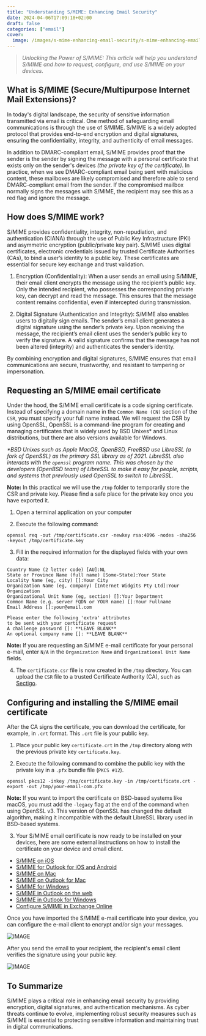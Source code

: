 ```yaml
---
title: "Understanding S/MIME: Enhancing Email Security"
date: 2024-04-06T17:09:18+02:00
draft: false
categories: ["email"]
cover: 
  image: /images/s-mime-enhancing-email-security/s-mime-enhancing-email-security-front.png
---
```


> _Unlocking the Power of S/MIME: This article will help you understand S/MIME and how to request, configure, and use S/MIME on your devices._

## What is S/MIME (Secure/Multipurpose Internet Mail Extensions)?
In today's digital landscape, the security of sensitive information transmitted via email is critical. One method of safeguarding email communications is through the use of S/MIME. S/MIME is a widely adopted protocol that provides end-to-end encryption and digital signatures, ensuring the confidentiality, integrity, and authenticity of email messages. 

In addition to DMARC-compliant email, S/MIME provides proof that the sender is the sender by signing the message with a personal certificate that exists only on the sender's devices _(the private key of the certificate)_. In practice, when we see DMARC-compliant email being sent with malicious content, these mailboxes are likely compromised and therefore able to send DMARC-compliant email from the sender. If the compromised mailbox normally signs the messages with S/MIME, the recipient may see this as a red flag and ignore the message.

## How does S/MIME work?
S/MIME provides confidentiality, integrity, non-repudiation, and authentication (CIANA) through the use of Public Key Infrastructure (PKI) and asymmetric encryption (public/private key pair). S/MIME uses digital certificates, electronic credentials issued by trusted Certificate Authorities (CAs), to bind a user’s identity to a public key. These certificates are essential for secure key exchange and trust validation.

1.	Encryption (Confidentiality):
When a user sends an email using S/MIME, their email client encrypts the message using the recipient’s public key. Only the intended recipient, who possesses the corresponding private key, can decrypt and read the message. This ensures that the message content remains confidential, even if intercepted during transmission.

2.	Digital Signature (Authentication and Integrity):
S/MIME also enables users to digitally sign emails. The sender’s email client generates a digital signature using the sender’s private key. Upon receiving the message, the recipient’s email client uses the sender’s public key to verify the signature. A valid signature confirms that the message has not been altered (integrity) and authenticates the sender’s identity.

By combining encryption and digital signatures, S/MIME ensures that email communications are secure, trustworthy, and resistant to tampering or impersonation.

## Requesting an S/MIME email certificate
Under the hood, the S/MIME email certificate is a code signing certificate. Instead of specifying a domain name in the `Common Name (CN)` section of the `CSR`, you must specify your full name instead. We will request the CSR by using OpenSSL, OpenSSL is a command-line program for creating and managing certificates that is widely used by BSD Unixes* and Linux distributions, but there are also versions available for Windows.

_*BSD Unixes such as Apple MacOS, OpenBSD, FreeBSD use LibreSSL (a fork of OpenSSL) as the primary SSL library as of 2021. LibreSSL also interacts with the `openssl` program name. This was chosen by the developers (OpenBSD team) of LibreSSL to make it easy for people, scripts, and systems that previously used OpenSSL to switch to LibreSSL._

**Note:** In this practical we will use the `/tmp` folder to temporarily store the CSR and private key. Please find a safe place for the private key once you have exported it.

1. Open a terminal application on your computer

2. Execute the following command:
```
openssl req -out /tmp/certificate.csr -newkey rsa:4096 -nodes -sha256 -keyout /tmp/certificate.key
```

3. Fill in the required information for the displayed fields with your own data:
```
Country Name (2 letter code) [AU]:NL
State or Province Name (full name) [Some-State]:Your State
Locality Name (eg, city) []:Your City
Organization Name (eg, company) [Internet Widgits Pty Ltd]:Your Organization 
Organizational Unit Name (eg, section) []:Your Department
Common Name (e.g. server FQDN or YOUR name) []:Your Fullname
Email Address []:your@email.com

Please enter the following 'extra' attributes
to be sent with your certificate request
A challenge password []: **LEAVE BLANK**
An optional company name []: **LEAVE BLANK**
```
**Note:** If you are requesting an S/MIME e-mail certificate for your personal e-mail, enter `N/A` in the `Organization Name` and `Organizational Unit Name` fields.

4. The `certificate.csr` file is now created in the `/tmp` directory. You can upload the `CSR` file to a trusted Certificate Authority (CA), such as [Sectigo](https://sectigostore.com/id/email-signing-certificate).

## Configuring and installing the S/MIME email certificate
After the CA signs the certificate, you can download the certificate, for example, in `.crt` format. This `.crt` file is your public key.

1. Place your public key `certificate.crt` in the `/tmp` directory along with the previous private key `certificate.key`.

2. Execute the following command to combine the public key with the private key in a `.pfx` bundle file (`PKCS #12`).
```
openssl pkcs12 -inkey /tmp/certificate.key -in /tmp/certificate.crt -export -out /tmp/your-email-com.pfx
```
**Note:** If you want to import the certificate on BSD-based systems like macOS, you must add the `-legacy` flag at the end of the command when using OpenSSL v3. This version of OpenSSL has changed the default algorithm, making it incompatible with the default LibreSSL library used in BSD-based systems.

3. Your S/MIME email certificate is now ready to be installed on your devices, here are some external instructions on how to install the certificate on your device and email client.
- [S/MIME on iOS](https://formsmarts.com/iphone-smime-encrypted-email)
- [S/MIME for Outlook for iOS and Android](https://learn.microsoft.com/en-us/exchange/clients-and-mobile-in-exchange-online/outlook-for-ios-and-android/smime-outlook-for-ios-and-android)
- [S/MIME on Mac](https://support.apple.com/guide/mail/use-personal-certificates-mlhlp1179/mac)
- [S/MIME on Outlook for Mac](https://support.microsoft.com/en-us/office/encrypt-email-messages-using-s-mime-in-the-new-outlook-for-mac-623f5b72-4a8c-4293-a8a2-1f2ea223fde5)
- [S/MIME for Windows](https://learn.microsoft.com/en-us/windows/security/operating-system-security/data-protection/configure-s-mime)
- [S/MIME in Outlook on the web](https://support.microsoft.com/en-us/office/encrypt-messages-by-using-s-mime-in-outlook-on-the-web-878c79fc-7088-4b39-966f-14512658f480)
- [S/MIME in Outlook for Windows](https://formsmarts.com/outlook-smime-encrypted-email)
- [Configure S/MIME in Exchange Online](https://learn.microsoft.com/en-us/exchange/security-and-compliance/smime-exo/configure-smime-exo)

Once you have imported the S/MIME e-mail certificate into your device, you can configure the e-mail client to encrypt and/or sign your messages.

![IMAGE](/images/s-mime-enhancing-email-security/s-mime-enhancing-email-security1.png)

After you send the email to your recipient, the recipient's email client verifies the signature using your public key.

![IMAGE](/images/s-mime-enhancing-email-security/s-mime-enhancing-email-security2.png)

## To Summarize
S/MIME plays a critical role in enhancing email security by providing encryption, digital signatures, and authentication mechanisms. As cyber threats continue to evolve, implementing robust security measures such as S/MIME is essential to protecting sensitive information and maintaining trust in digital communications.
